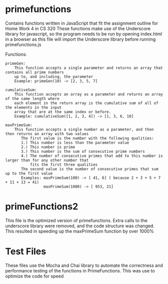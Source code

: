 # primefunctions
Contains functions written in JavaScript that fit the assignment outline for Home Work 4 in CS 320
These functions make use of the Underscore library for javascript, so the program needs to be run by 
opening index.html in a browser as this file will import the Underscore library before running primefunctions.js

Functions:

    primeGen:
        This function accepts a single parameter and returns an array that contains all prime numbers
        up to, and including, the parameter
        Example: primeGen(10) -> [2, 3, 5, 7]
    
    cumulativeSum:
        This function accepts an array as a parameter and returns an array of the same length where
        each element in the return array is the cumulative sum of all of the elements in the input
        array that are at the same index or before.
        Example: cumulativeSum([1, 2, 3, 4]) -> [1, 3, 6, 10]
        
    maxPrimeSum:
        This function accepts a single number as a parameter, and then then returns an array with two values
           The first value is the number with the following qualities:
           1.) This number is less than the parameter value
           2.) This number is prime
           3.) This number is the sum of consecutive prime numbers
           4.) The number of consecutive primes that add to this number is larger than for any other number that
               fits the first three qualities
           The second value is the number of consecutive primes that sum up to the first value
           Examples: maxPrimeSum(100) -> [ 41, 6] ( because 2 + 3 + 5 + 7 + 11 + 13 = 41)
                     maxPrimeSum(1000) -> [ 953, 21]
                     
# primeFunctions2
This file is the optimized version of primefunctions. Extra calls to the underscore library were removed,
and the code structure was changed. This resulted in speeding up the maxPrimeSum function by over 1000%

# Test Files
These files use the Mocha and Chai library to automate the correctness and performance testing
of the functions in PrimeFunctions. This was use to optimize the code for speed
